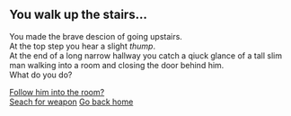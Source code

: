 ## You walk up the stairs...

You made the brave descion of going upstairs.   
At the top step you hear a slight *thump*.   
At the end of a long narrow hallway you catch a qiuck glance of a tall slim man walking into a room and closing the door behind him.   
What do you do?  

[Follow him into the room?](upstairs-dead.md)  
[Seach for weapon](weapon-upstairs.md)
[Go back home](../home.md)